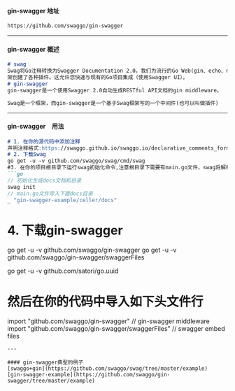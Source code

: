 #### gin-swagger 地址
```html
https://github.com/swaggo/gin-swagger
```
---
#### gin-swagger 概述
```markdown
# swag
Swag将Go注释转换为Swagger Documentation 2.0。我们为流行的Go Web(gin、echo、net/http)框
架创建了各种插件。这允许您快速与现有的Go项目集成（使用Swagger UI）。
# gin-swagger
gin-swagger是一个使用Swagger 2.0自动生成RESTful API文档的gin middleware。

Swag是一个框架，而gin-swagger是一个基于Swag框架写的一个中间件(也可以叫做插件)
```
---
#### gin-swagger　用法
```markdown
# 1. 在你的源代码中添加注释
声明注释格式:https://swaggo.github.io/swaggo.io/declarative_comments_format/
# 2. 下载Swag
go get -u -v github.com/swaggo/swag/cmd/swag
#3. 在你的项目根目录下运行swag初始化命令,注意根目录下需要有main.go文件，swag将解析注释和生成必要的文件(生成docs文件夹和docs/doc.go文件)
```go
// 初始化生成docs文档和目录
swag init
// main.go文件导入下面docs目录
_ "gin-swagger-example/celler/docs"

```
# 4. 下载gin-swagger
go get -u -v github.com/swaggo/gin-swagger
go get -u -v github.com/swaggo/gin-swagger/swaggerFiles

go get -u -v github.com/satori/go.uuid
# 然后在你的代码中导入如下头文件行
import "github.com/swaggo/gin-swagger" // gin-swagger middleware
import "github.com/swaggo/gin-swagger/swaggerFiles" // swagger embed files
```
---

#### gin-swagger典型的例子
[swaggo+gin](https://github.com/swaggo/swag/tree/master/example)  
[gin-swagger-example](https://github.com/swaggo/gin-swagger/tree/master/example)
